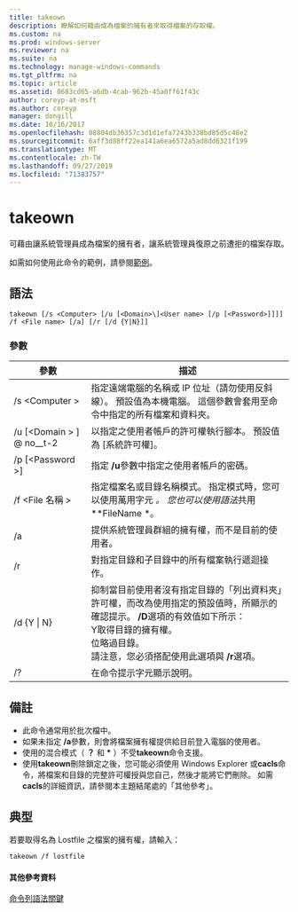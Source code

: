 ```yaml
---
title: takeown
description: 瞭解如何藉由成為檔案的擁有者來取得檔案的存取權。
ms.custom: na
ms.prod: windows-server
ms.reviewer: na
ms.suite: na
ms.technology: manage-windows-commands
ms.tgt_pltfrm: na
ms.topic: article
ms.assetid: 0683cd65-a6db-4cab-962b-45a0ff61f43c
author: coreyp-at-msft
ms.author: coreyp
manager: dongill
ms.date: 10/16/2017
ms.openlocfilehash: 08804db36357c3d1d1efa7243b338bd85d5c48e2
ms.sourcegitcommit: 6aff3d88ff22ea141a6ea6572a5ad8dd6321f199
ms.translationtype: MT
ms.contentlocale: zh-TW
ms.lasthandoff: 09/27/2019
ms.locfileid: "71383757"
---
```

# <a name="takeown"></a>takeown

可藉由讓系統管理員成為檔案的擁有者，讓系統管理員復原之前遭拒的檔案存取。

如需如何使用此命令的範例，請參閱[範例](#BKMK_examples)。

## <a name="syntax"></a>語法

```
takeown [/s <Computer> [/u [<Domain>\]<User name> [/p [<Password>]]]] /f <File name> [/a] [/r [/d {Y|N}]]
```

### <a name="parameters"></a>參數

|參數|描述|
|---------|-----------|
|/s \<Computer >|指定遠端電腦的名稱或 IP 位址（請勿使用反斜線）。 預設值為本機電腦。 這個參數會套用至命令中指定的所有檔案和資料夾。|
|/u [\<Domain > \] @ no__t-2|以指定之使用者帳戶的許可權執行腳本。 預設值為 [系統許可權]。|
|/p [\<Password >]|指定 **/u**參數中指定之使用者帳戶的密碼。|
|/f \<File 名稱 >|指定檔案名或目錄名稱模式。 指定模式時，您可以使用萬用字元 *。 您也可以使用語法*共用*\*FileName *。|
|/a|提供系統管理員群組的擁有權，而不是目前的使用者。|
|/r|對指定目錄和子目錄中的所有檔案執行遞迴操作。|
|/d {Y \| N}|抑制當目前使用者沒有指定目錄的「列出資料夾」許可權，而改為使用指定的預設值時，所顯示的確認提示。 **/D**選項的有效值如下所示：</br>Y取得目錄的擁有權。</br>位略過目錄。</br>請注意，您必須搭配使用此選項與 **/r**選項。|
|/?|在命令提示字元顯示說明。|

## <a name="remarks"></a>備註

-   此命令通常用於批次檔中。
-   如果未指定 **/a**參數，則會將檔案擁有權提供給目前登入電腦的使用者。
-   使用的混合模式（ **？** 和 **&#42;** ）不受**takeown**命令支援。
-   使用**takeown**刪除鎖定之後，您可能必須使用 Windows Explorer 或**cacls**命令，將檔案和目錄的完整許可權授與您自己，然後才能將它們刪除。 如需**cacls**的詳細資訊，請參閱本主題結尾處的「其他參考」。

## <a name="BKMK_examples"></a>典型

若要取得名為 Lostfile 之檔案的擁有權，請輸入：
```
takeown /f lostfile
```

#### <a name="additional-references"></a>其他參考資料

[命令列語法關鍵](command-line-syntax-key.md)
